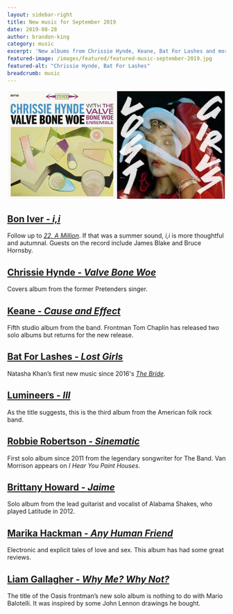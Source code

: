 ```yaml
---
layout: sidebar-right
title: New music for September 2019
date: 2019-08-28
author: brandon-king
category: music
excerpt: 'New albums from Chrissie Hynde, Keane, Bat For Lashes and more.'
featured-image: /images/featured/featured-music-september-2019.jpg
featured-alt: "Chrissie Hynde, Bat For Lashes"
breadcrumb: music
---
```


![Chrissie Hynde, Bat For Lashes](/images/featured/featured-music-september-2019.jpg)

## [Bon Iver - <cite>i,i</cite>](https://suffolk.spydus.co.uk/cgi-bin/spydus.exe/ENQ/OPAC/BIBENQ?BRN=2645134)

Follow up to [<cite>22, A Million</cite>](https://suffolk.spydus.co.uk/cgi-bin/spydus.exe/ENQ/OPAC/BIBENQ?BRN=2069436). If that was a summer sound, <cite>i,i</cite> is more thoughtful and autumnal. Guests on the record include James Blake and Bruce Hornsby.

## [Chrissie Hynde - <cite>Valve Bone Woe</cite>](https://suffolk.spydus.co.uk/cgi-bin/spydus.exe/ENQ/OPAC/BIBENQ?BRN=2605930)

Covers album from the former Pretenders singer.

## [Keane - <cite>Cause and Effect</cite>](https://suffolk.spydus.co.uk/cgi-bin/spydus.exe/ENQ/OPAC/BIBENQ?BRN=2623301)

Fifth studio album from the band. Frontman Tom Chaplin has released two solo albums but returns for the new release.

## [Bat For Lashes - <cite>Lost Girls</cite>](https://suffolk.spydus.co.uk/cgi-bin/spydus.exe/ENQ/OPAC/BIBENQ?BRN=2624572)

Natasha Khan’s first new music since 2016's [<cite>The Bride</cite>](https://suffolk.spydus.co.uk/cgi-bin/spydus.exe/ENQ/OPAC/BIBENQ?BRN=1979080).

## [Lumineers - <cite>III</cite>](https://suffolk.spydus.co.uk/cgi-bin/spydus.exe/ENQ/OPAC/BIBENQ?BRN=2595924)

As the title suggests, this is the third album from the American folk rock band.

## [Robbie Robertson - <cite>Sinematic</cite>](https://suffolk.spydus.co.uk/cgi-bin/spydus.exe/ENQ/OPAC/BIBENQ?BRN=2651444)

First solo album since 2011 from the legendary songwriter for The Band. Van Morrison appears on <cite>I Hear You Paint Houses</cite>.

## [Brittany Howard - <cite>Jaime</cite>](https://suffolk.spydus.co.uk/cgi-bin/spydus.exe/ENQ/OPAC/BIBENQ?BRN=2638514)

Solo album from the lead guitarist and vocalist of Alabama Shakes, who played Latitude in 2012.

## [Marika Hackman - <cite>Any Human Friend</cite>](https://suffolk.spydus.co.uk/cgi-bin/spydus.exe/ENQ/OPAC/BIBENQ?BRN=2623288)

Electronic and explicit tales of love and sex. This album has had some great reviews.

## [Liam Gallagher - <cite>Why Me? Why Not?</cite>]()

The title of the Oasis frontman’s new solo album is nothing to do with Mario Balotelli. It was inspired by some John Lennon drawings he bought.

